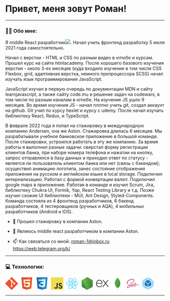 # Привет, меня зовут Роман!

---

### :man_technologist: Обо мне:

Я middle React разработчик<img src="https://media.giphy.com/media/WUlplcMpOCEmTGBtBW/giphy.gif" width="30px">. 
Начал учить фронтенд разработку 5 июля 2021 года самостоятельно.

Начал с верстки - HTML и CSS по разным видео в ютюбе и курсам. Прошел курс на сайте htmlacademy. После хорошего базового изучения верстки - около 3-ех месяцев (куда входило изучение в том числе CSS Flexbox, grid, адаптивная верстка, немного препроцессора SCSS) начал изучать язык программирования JavaScript.

JavaScript изучал в первую очередь по документации MDN и сайту learnjavascript, а также сайту code.mu и решение задач на codewars, в том числе по разным каналам в ютюбе. На изучение JS ушло 9 месяцев.
Во время изучения JS - начал плотно учить git, создал аккаунт на github. Git учил по курсу hexlet и курсу с udemy. После начал изучать библиотеку React, Redux, и TypeScript.

В феврале 2022 года я попал на стажировку в международную компанию Andersen, она же Aston. Стажировка длилась 6 месяцев. Мы разрабатывали учебное банковское приложение в большой команде. После стажировки, устроился работать в эту же компанию. За время работы я выполнил разные задачи: сверстал форму регистрации клиентов банка, при наборе номера телефона и нажатии на кнопку, запрос отправлялся в базу данных и приходил ответ по статусу - является ли пользователь клиентом банка или нет (связь с бэкендом); осуществил анимацию логотипа, занес состояние отображения приложения на русском и английском языке в local storage. Подключил интернализацию. Работал с формой конвертации валют. Подключил google maps в приложение. Работая в команде и изучил Scrum, Jira, библиотеку Chukra UI, Formik, Yap, React Testing Library и т.д. Позже изучил схожие UI библиотеки - MUI, Ant Design, Styled-Components. Команда состояла из 4 фронтенд разработчиков, 6 бэкенд разработчиков, 4 тестировщиков (ручных и AQA), 4 мобильных разработчиков (Android и IOS).

- :telescope: Прошел стажировку в компании Aston.

- :seedling: Являюсь middle react разработчиком в компании Aston.

- :mailbox: Как связаться со мной: roman-1@inbox.ru  https://web.telegram.org/k/

---

### 💻 Технологии:

<div>
  <img src="https://github.com/devicons/devicon/blob/master/icons/git/git-original.svg" title="git" alt="git" width="40" height="40"/>&nbsp
  <img src="https://github.com/devicons/devicon/blob/master/icons/html5/html5-original.svg" title="html5" alt="html5" width="40" height="40"/>&nbsp
  <img src="https://github.com/devicons/devicon/blob/master/icons/css3/css3-original.svg" title="css" alt="css" width="40" height="40"/>&nbsp
  <img src="https://github.com/devicons/devicon/blob/master/icons/javascript/javascript-original.svg" title="javascript" alt="javascript" width="40" height="40"/>&nbsp
  <img src="https://github.com/devicons/devicon/blob/master/icons/react/react-original.svg" title="reactjs" alt="reactjs" width="40" height="40"/>&nbsp
  <img src="https://github.com/devicons/devicon/blob/master/icons/nodejs/nodejs-original.svg" title="nodejs" alt="nodejs" width="40" height="40"/>&nbsp
  <img src="https://github.com/devicons/devicon/blob/master/icons/express/express-original.svg" title="express" alt="express" width="40" height="40"/>&nbsp
  <img src="https://github.com/devicons/devicon/blob/master/icons/mongodb/mongodb-original.svg" title="mongodb" alt="mongodb" width="40" height="40"/>&nbsp
  <img src="https://github.com/devicons/devicon/blob/master/icons/sass/sass-original.svg" title="sass/scss" alt="sass/scss" width="40" height="40"/>&nbsp;
  <img src="https://github.com/devicons/devicon/blob/master/icons/webpack/webpack-original.svg" title="webpack" alt="webpack" width="40" height="40"/>&nbsp;
  <!-- <img src="https://github.com/devicons/devicon/blob/master/icons/redux/redux-original.svg" title="redux" alt="redux" width="40" height="40"/>&nbsp; -->
</div>

---

